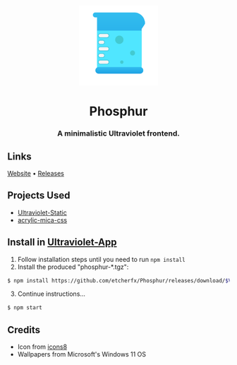<div align ="center">

<img src="projectInfo/icon.png" width="180">

# Phosphur

### A minimalistic Ultraviolet frontend.

</div>

## Links

[Website]() • [Releases](https://github.com/etcherfx/Phosphur/releases)

## Projects Used

- [Ultraviolet-Static](https://github.com/titaniumnetwork-dev/Ultraviolet-Static)
- [acrylic-mica-css](https://github.com/yell0wsuit/acrylic-mica-css)

## Install in [Ultraviolet-App](https://github.com/titaniumnetwork-dev/Ultraviolet-App.git)

1. Follow installation steps until you need to run `npm install`
2. Install the produced "phosphur-*.tgz":

```sh
$ npm install https://github.com/etcherfx/Phosphur/releases/download/$VERSION/phosphur-$VERSION.tgz
```

3. Continue instructions...

```sh
$ npm start
```

## Credits

- Icon from [icons8](https://icons8.com/icon/SA3MF2iUwDMR/measuring-cylinder)
- Wallpapers from Microsoft's Windows 11 OS
